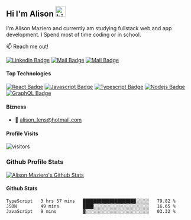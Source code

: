 ## Hi I'm Alison <img src="https://user-images.githubusercontent.com/1303154/88677602-1635ba80-d120-11ea-84d8-d263ba5fc3c0.gif" width="28px" alt="hi">

I'm Alison Maziero and currently am studying fullstack web and app development. I Spend most of time coding or in school.

:mailbox: Reach me out!



[![Linkedin Badge](https://img.shields.io/badge/-Alison-0e76a8?style=flat&labelColor=0e76a8&logo=linkedin&logoColor=white)](https://www.linkedin.com/in/alison-maziero-5a433351/) [![Mail Badge](https://img.shields.io/badge/-@alison_maziero-e84393?style=flat&labelColor=e84393&logo=instagram&logoColor=white)](https://www.instagram.com/alison_maziero/) [![Mail Badge](https://img.shields.io/badge/-alison-c0392b?style=flat&labelColor=c0392b&logo=microsoft&logoColor=white)](mailto:alison_lens@hotmail.com)


#### Top Technologies

<!-- TODO: Make technologies links takes you to repositories -->

[![React Badge](https://img.shields.io/badge/-React-61DBFB?style=for-the-badge&labelColor=black&logo=react&logoColor=61DBFB)](#) [![Javascript Badge](https://img.shields.io/badge/-Javascript-F0DB4F?style=for-the-badge&labelColor=black&logo=javascript&logoColor=F0DB4F)](#) [![Typescript Badge](https://img.shields.io/badge/-Typescript-007acc?style=for-the-badge&labelColor=black&logo=typescript&logoColor=007acc)](#) [![Nodejs Badge](https://img.shields.io/badge/-Nodejs-3C873A?style=for-the-badge&labelColor=black&logo=node.js&logoColor=3C873A)](#) [![GraphQL Badge](https://img.shields.io/badge/-GraphQl-e535ab?style=for-the-badge&labelColor=black&logo=node.js&logoColor=e535ab)](#)


#### Bizness
<!-- - :paperclip: [My Resume/CV](https://github.com/ipenywis/ipenywis/blob/master/resumes/resume%20v1.0.pdf) -->
- :email: alison_lens@hotmail.com


#### Profile Visits 

![visitors](https://visitor-badge.glitch.me/badge?page_id=amaziero.amaziero)


### Github Profile Stats

[![Alison Maziero's Github Stats](https://github-readme-stats.vercel.app/api?username=amaziero&hide=contribs,prs&theme=dark)](https://github.com/amaziero)

#### Github Stats

<!--START_SECTION:waka-->
```text
TypeScript   3 hrs 57 mins   ████████████████████░░░░░   79.82 % 
JSON         49 mins         ████░░░░░░░░░░░░░░░░░░░░░   16.65 % 
JavaScript   9 mins          ▓░░░░░░░░░░░░░░░░░░░░░░░░   03.32 % 
```
<!--END_SECTION:waka-->
